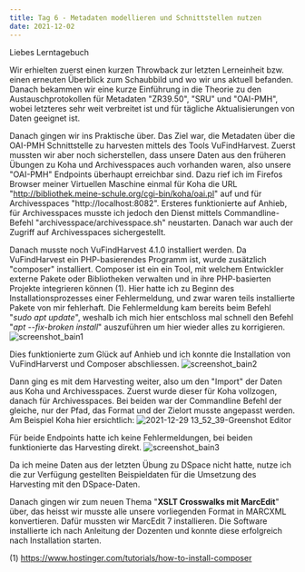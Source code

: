 ```yaml
---
title: Tag 6 - Metadaten modellieren und Schnittstellen nutzen
date: 2021-12-02
---
```


Liebes Lerntagebuch

Wir erhielten zuerst einen kurzen Throwback zur letzten Lerneinheit bzw. einen erneuten Überblick zum Schaubbild und wo wir uns aktuell befanden.
Danach bekammen wir eine kurze Einführung in die Theorie zu den Austauschprotokollen für Metadaten "ZR39.50", "SRU" und "OAI-PMH", wobei letzteres sehr weit verbreitet ist und für tägliche Aktualisierungen von Daten geeignet ist.

Danach gingen wir ins Praktische über. Das Ziel war, die Metadaten über die OAI-PMH Schnittstelle zu harvesten mittels des Tools VuFindHarvest.
Zuerst mussten wir aber noch sicherstellen, dass unsere Daten aus den früheren Übungen zu Koha und Archivesspaces auch vorhanden waren, also unsere "OAI-PMH" Endpoints überhaupt erreichbar sind. Dazu rief ich im Firefos Browser meiner Virtuellen Maschine einmal für Koha die URL "http://bibliothek.meine-schule.org/cgi-bin/koha/oai.pl" auf und für Archivesspaces "http://localhost:8082". Ersteres funktionierte auf Anhieb, für Archivesspaces musste ich jedoch den Dienst mittels Commandline-Befehl "archivesspace/archivesspace.sh" neustarten. Danach war auch der Zugriff auf Archivesspaces sichergestellt.

Danach musste  noch VuFindHarvest 4.1.0 installiert werden. Da VuFindHarvest ein PHP-basierendes Programm ist, wurde zusätzlich "composer" installiert. Composer ist ein ein Tool, mit welchem Entwickler externe Pakete oder Bibliotheken verwalten und in ihre PHP-basierten Projekte integrieren können (1).
Hier hatte ich zu Beginn des Installationsprozesses einer Fehlermeldung, und zwar waren teils installierte Pakete von mir fehlerhaft. Die Fehlermeldung kam bereits beim Befehl "*sudo apt update*", weshalb ich mich hier entschloss mal schnell den Befehl "*apt --fix-broken install*" auszuführen um hier wieder alles zu korrigieren. 
![screenshot_bain1](https://user-images.githubusercontent.com/85638168/147661128-e7ed206c-69e0-4913-8c3c-33cd67353d03.png)

Dies funktionierte zum Glück auf Anhieb und ich konnte die Installation von VuFindHarverst und Composer abschliessen.
![screenshot_bain2](https://user-images.githubusercontent.com/85638168/147661513-586d8148-72cc-43e6-a827-faf0eb85a86e.png)

Dann ging es mit dem Harvesting weiter, also um den "Import" der Daten aus Koha und Archivesspaces. Zuerst wurde dieser für Koha vollzogen, danach für Archivesspaces. Bei beiden war der Commandline Befehl der gleiche, nur der Pfad, das Format und der Zielort musste angepasst werden. Am Beispiel Koha hier ersichtlich:
![2021-12-29 13_52_39-Greenshot Editor](https://user-images.githubusercontent.com/85638168/147664710-53935e9f-6e8a-4096-b080-61a2d54c8658.png)

Für beide Endpoints hatte ich keine Fehlermeldungen, bei beiden funktionierte das Harvesting direkt.
![screenshot_bain3](https://user-images.githubusercontent.com/85638168/147665322-ce22a6e7-4f20-48bf-b2f0-cafeb2eef79e.png)

Da ich meine Daten aus der letzten Übung zu DSpace nicht hatte, nutze ich die zur Verfügung gestellten Beispieldaten für die Umsetzung des Harvesting mit den DSpace-Daten.

Danach gingen wir zum neuen Thema "**XSLT Crosswalks mit MarcEdit**" über, das heisst wir musste alle unsere vorliegenden Format in MARCXML konvertieren. Dafür mussten wir MarcEdit 7 installieren. Die Software installierte ich nach Anleitung der Dozenten und konnte diese erfolgreich nach Installation starten.



(1) https://www.hostinger.com/tutorials/how-to-install-composer
